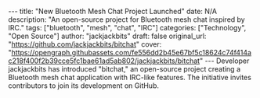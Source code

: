 \--- title: "New Bluetooth Mesh Chat Project Launched" date: N/A description: "An open-source project for Bluetooth mesh chat inspired by IRC." tags: \["bluetooth", "mesh", "chat", "IRC"\] categories: \["Technology", "Open Source"\] author: "jackjackbits" draft: false original\_url: "https://github.com/jackjackbits/bitchat" cover: "https://opengraph.githubassets.com/fe556dd2b45e67bf5c18624c74f414ac218f400f2b39cce5fc1bae61ad5ab802/jackjackbits/bitchat" --- Developer jackjackbits has introduced "bitchat," an open-source project creating a Bluetooth mesh chat application with IRC-like features. The initiative invites contributors to join its development on GitHub.